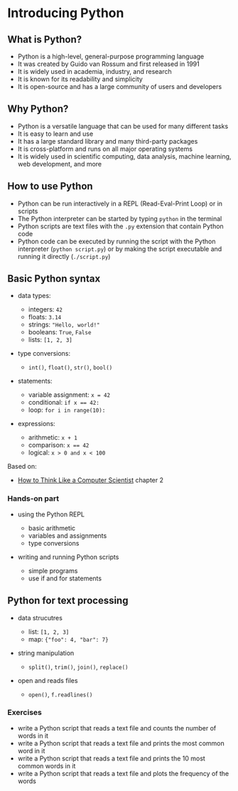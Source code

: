 # Introducing Python

## What is Python?

- Python is a high-level, general-purpose programming language
- It was created by Guido van Rossum and first released in 1991
- It is widely used in academia, industry, and research
- It is known for its readability and simplicity
- It is open-source and has a large community of users and developers

## Why Python?

- Python is a versatile language that can be used for many different tasks
- It is easy to learn and use
- It has a large standard library and many third-party packages
- It is cross-platform and runs on all major operating systems
- It is widely used in scientific computing, data analysis, machine learning, web development, and more

## How to use Python

- Python can be run interactively in a REPL (Read-Eval-Print Loop) or in scripts
- The Python interpreter can be started by typing `python` in the terminal
- Python scripts are text files with the `.py` extension that contain Python code
- Python code can be executed by running the script with the Python interpreter (`python script.py`) or by making the script executable and running it directly (`./script.py`)

## Basic Python syntax

- data types:
  - integers: `42`
  - floats: `3.14`
  - strings: `"Hello, world!"`
  - booleans: `True`, `False`
  - lists: `[1, 2, 3]`

- type conversions:
  - `int()`, `float()`, `str()`, `bool()`

- statements:
  - variable assignment: `x = 42`
  - conditional: `if x == 42:`
  - loop: `for i in range(10):`

- expressions:
  - arithmetic: `x + 1`
  - comparison: `x == 42`
  - logical: `x > 0 and x < 100`

Based on:

- [How to Think Like a Computer Scientist](https://runestone.academy/ns/books/published/thinkcspy/index.html) chapter 2

### Hands-on part

- using the Python REPL
  - basic arithmetic
  - variables and assignments
  - type conversions

- writing and running Python scripts
  - simple programs
  - use if and for statements

## Python for text processing

- data strucutres
  - list: `[1, 2, 3]`
  - map: `{"foo": 4, "bar": 7}`

- string manipulation
  - `split()`, `trim()`, `join()`, `replace()`

- open and reads files
  - `open()`, `f.readlines()`

### Exercises

- write a Python script that reads a text file and counts the number of words in it
- write a Python script that reads a text file and prints the most common word in it
- write a Python script that reads a text file and prints the 10 most common words in it
- write a Python script that reads a text file and plots the frequency of the words
